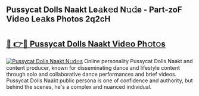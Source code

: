 ## Pussycat Dolls Naakt Le𝚊k𝚎d N𝚞𝚍e - Part-zoF Vid𝚎o Le𝚊ks Photos 2q2cH

# <h2><a href="http://fb67pu.evod.top/?m=Pussycat+Dolls+Naakt">🔗 👉🔴 Pussycat Dolls Naakt Vid𝚎o Ph𝚘t𝚘s</a></h2>

[![Pussycat Dolls Naakt N𝚞d𝚎s](https://i.imgur.com/8V9OHl7.gif)](http://fb67pu.evod.top/?m=Pussycat+Dolls+Naakt)
Online personality Pussycat Dolls Naakt and content producer, known for disseminating dance and lifestyle content through solo and collaborative dance performances and brief videos. Pussycat Dolls Naakt public persona is one of confidence and authority, but behind the scenes, he's a complex and nuanced individual. 
